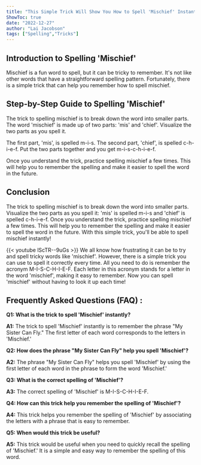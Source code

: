 ```yaml
---
title: "This Simple Trick Will Show You How to Spell 'Mischief' Instantly!"
ShowToc: true 
date: "2022-12-27"
author: "Lai Jacobson" 
tags: ["Spelling","Tricks"]
---
```

## Introduction to Spelling 'Mischief'

Mischief is a fun word to spell, but it can be tricky to remember. It's not like other words that have a straightforward spelling pattern. Fortunately, there is a simple trick that can help you remember how to spell mischief.

## Step-by-Step Guide to Spelling 'Mischief'

The trick to spelling mischief is to break down the word into smaller parts. The word 'mischief' is made up of two parts: 'mis' and 'chief'. Visualize the two parts as you spell it. 

The first part, 'mis', is spelled m-i-s. The second part, 'chief', is spelled c-h-i-e-f. Put the two parts together and you get m-i-s-c-h-i-e-f. 

Once you understand the trick, practice spelling mischief a few times. This will help you to remember the spelling and make it easier to spell the word in the future.

## Conclusion

The trick to spelling mischief is to break down the word into smaller parts. Visualize the two parts as you spell it: 'mis' is spelled m-i-s and 'chief' is spelled c-h-i-e-f. Once you understand the trick, practice spelling mischief a few times. This will help you to remember the spelling and make it easier to spell the word in the future. With this simple trick, you'll be able to spell mischief instantly!

{{< youtube lScTR--9uGs >}} 
We all know how frustrating it can be to try and spell tricky words like 'mischief'. However, there is a simple trick you can use to spell it correctly every time. All you need to do is remember the acronym M-I-S-C-H-I-E-F. Each letter in this acronym stands for a letter in the word 'mischief', making it easy to remember. Now you can spell 'mischief' without having to look it up each time!

## Frequently Asked Questions (FAQ) :
**Q1: What is the trick to spell 'Mischief' instantly?**

**A1:** The trick to spell 'Mischief' instantly is to remember the phrase "My Sister Can Fly." The first letter of each word corresponds to the letters in 'Mischief.'

**Q2: How does the phrase "My Sister Can Fly" help you spell 'Mischief'?**

**A2:** The phrase "My Sister Can Fly" helps you spell 'Mischief' by using the first letter of each word in the phrase to form the word 'Mischief.'

**Q3: What is the correct spelling of 'Mischief'?**

**A3:** The correct spelling of 'Mischief' is M-I-S-C-H-I-E-F.

**Q4: How can this trick help you remember the spelling of 'Mischief'?**

**A4:** This trick helps you remember the spelling of 'Mischief' by associating the letters with a phrase that is easy to remember.

**Q5: When would this trick be useful?**

**A5:** This trick would be useful when you need to quickly recall the spelling of 'Mischief.' It is a simple and easy way to remember the spelling of this word.





